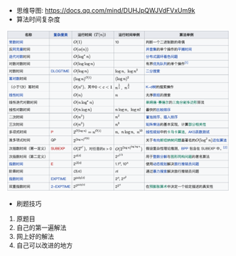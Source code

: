 - 思维导图: https://docs.qq.com/mind/DUHJpQWJVdFVxUm9k
- 算法时间复杂度

![image-20211212175329859](./img/image-time-complex.png)


- 刷题技巧 
1. 原题目
2. 自己的第一遍解法
3. 网上好的解法
4. 自己可以改进的地方


